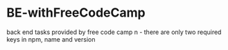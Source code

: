 # BE-withFreeCodeCamp
back end tasks provided by free code camp
\ n   -   t h e r e   a r e   o n l y   t w o   r e q u i r e d   k e y s   i n   n p m ,   n a m e   a n d   v e r s i o n  
 